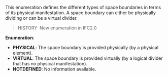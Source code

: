 ﻿This enumeration defines the different types of space boundaries in terms of its physical manifestation. A space boundary can either be physically dividing or can be a virtual divider.

> HISTORY&nbsp; New enumeration in IFC2.0

**Enumeration**:

* **PHYSICAL**: The space boundary is provided physically (by a physical element).
* **VIRTUAL**: The space boundary is provided virtually (by a logical divider that has no physical manifestation). 
* **NOTDEFINED**: No information available.